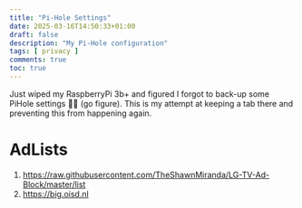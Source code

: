 ```yaml
---
title: "Pi-Hole Settings"
date: 2025-03-16T14:50:33+01:00
draft: false
description: "My Pi-Hole configuration"
tags: [ privacy ]
comments: true
toc: true
---
```


Just wiped my RaspberryPi 3b+ and figured I forgot to back-up some PiHole
settings 🤦‍♂️ (go figure). This is my attempt at keeping a tab there and preventing this from
happening again.

# AdLists

1. https://raw.githubusercontent.com/TheShawnMiranda/LG-TV-Ad-Block/master/list
1. https://big.oisd.nl

